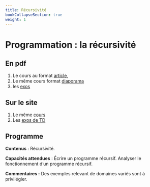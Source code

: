 ```yaml
---
title: Récursivité
bookCollapseSection: true
weight: 1
---
```


# Programmation : la récursivité

## En pdf

1. Le cours au format [article](/uploads/docnsitale/recursivite/pdf/1_cours_article.pdf),
2. Le même cours format [diaporama](/uploads/docnsitale/recursivite/pdf/1_cours_slides.pdf)
3. les [exos](/uploads/docnsitale/recursivite/pdf/2_exo-recursivite.pdf)

## Sur le site

1. Le même [cours](cours)
2. Les [exos de TD](td)


## Programme

**Contenus** : Récursivité.

**Capacités attendues** : Écrire un programme récursif. Analyser le
fonctionnement d’un programme récursif.

**Commentaires :** Des exemples relevant de domaines variés sont à privilégier.
